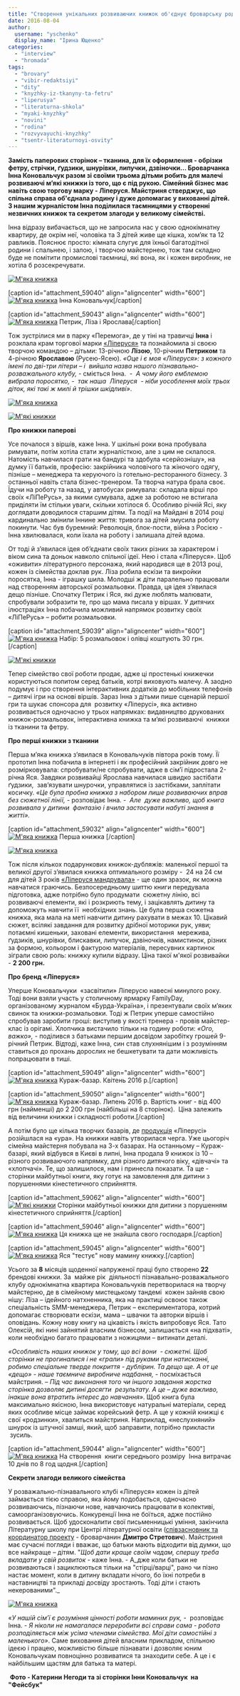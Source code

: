 ```yaml
---
title: "Створення унікальних розвиваючих книжок об'єднує броварську родину"
date: 2016-08-04
author: 
  username: "yschenko"
  display_name: "Ірина Ющенко"
categories: 
  - "interview"
  - "hromada"
tags: 
  - "brovary"
  - "vibir-redaktsiyi"
  - "dity"
  - "knyzhky-iz-tkanyny-ta-fetru"
  - "liperusya"
  - "literaturna-shkola"
  - "myaki-knyzhky"
  - "novini"
  - "rodina"
  - "rozvyvayuchi-knyzhky"
  - "tsentr-literaturnoyi-osvity"
---
```


**Замість паперових сторінок – тканина, для їх оформлення - обрізки фетру, стрічки, ґудзики, шнурівки, липучки, дзвіночки... Броварчанка Інна Коновальчук разом зі своїми трьома дітьми робить для малечі розвиваючі м’які книжки із того, що є під рукою. Сімейний бізнес має навіть свою торгову марку - Ліперуся. Майстриня стверджує, що спільна справа об'єднала родину і дуже допомагає у вихованні дітей. З нашим журналістом Інна поділилася таємницями у створенні незвичних книжок та секретом злагоди у великому сімействі.**

Інна відразу вибачається, що не запросила нас у свою однокімнатну квартиру, де окрім неї, чоловіка та 3 дітей живе ще кішка, хом’як та 12 равликів. Пояснює просто: кімната слугує для їхньої багатодітної родини і спальнею, і залою, і творчою майстернею, тож там складно буде не помітити промислові таємниці, які вона, як і кожен виробник, не хотіла б розсекречувати.

[![М'яка книжка](https://mpz.brovary.org/wp-content/uploads/2016/08/1.jpg)](https://mpz.brovary.org/wp-content/uploads/2016/08/1.jpg)

\[caption id="attachment\_59040" align="aligncenter" width="600"\][![М'яка книжка](https://mpz.brovary.org/wp-content/uploads/2016/08/10.jpg)](https://mpz.brovary.org/wp-content/uploads/2016/08/10.jpg) Інна Коновальчук\[/caption\]

\[caption id="attachment\_59043" align="aligncenter" width="600"\][![М'яка книжка](https://mpz.brovary.org/wp-content/uploads/2016/08/13.jpg)](https://mpz.brovary.org/wp-content/uploads/2016/08/13.jpg) Петрик, Ліза і Ярослава\[/caption\]

Тож зустрілися ми в парку «Перемога», де у тіні на травичці **Інна** і розклала крам торгової марки [«Ліперуся»](https://www.facebook.com/Liperusya/photos/a.507300336120079.1073741828.100206196829497/572168882966557/?type=3) та познайомила зі своєю творчою командою – дітьми: 13-річною **Лізою**, 10-річним **Петриком** та 4-річною **Ярославою** (Русею-Ясею). _«Оце і є моя «Ліперуся»: з кожного імені по дві-три літери – і  вийшла назва нашого пізнавально-розважального клубу,_ - сміється Інна.  -  _А чому його емблемою вибрала поросятко, -  так наша_  _Ліперуся  - ніби уособлення моїх трьох діток, які такі ж милі й трішки шкідливі»_.

[![М'яка книжка](https://mpz.brovary.org/wp-content/uploads/2016/08/7.jpg)](https://mpz.brovary.org/wp-content/uploads/2016/08/7.jpg)

[![М'які книжки](https://mpz.brovary.org/wp-content/uploads/2016/08/19.jpg)](https://mpz.brovary.org/wp-content/uploads/2016/08/19.jpg)

**Про книжки паперові**

Усе почалося з віршів, каже Інна. У шкільні роки вона пробувала римувати, потім хотіла стати журналісткою, але з цим не склалося. Натомість навчилася грати на бандурі та здобула «серйознішу», на думку її батьків, професію: закрійника чоловічого та жіночого одягу, пізніше – менеджера та керуючого із готельно-ресторанного бізнесу. З останньої навіть стала бізнес-тренером. Та творча натура брала своє. Їдучи на роботу та назад, у автобусах римувала: складала вірші про своїх «ЛіПеРусь», за якими сумувала, адже за роботою не встигала приділяти їм стільки уваги, скільки хотілося б. Особливо річній Ясі, яку доглядати доводилося старшим дітям. Та події на Майдані в 2014 році кардинально змінили Іннине життя: тривога за дітей змусила роботу покинути. Час був буремний: Революція, блок-пости, війна з Росією - Інна хвилювалася, коли їхала на роботу і залишала дітей вдома.

От тоді й з’явилася ідея об’єднати своїх таких різних за характером і віком сина та доньок навколо спільної ідеї. Нею і стала «Ліперуся». Щоб «оживити» літературного персонажа, який народився ще в 2013 році, кожен із сімейства доклав рук. Ліза робила ескізи та викройки поросятка, Інна - іграшку шила. Молодші ж діти паралельно працювали над створенням авторської розмальовки. Правда, ця ідея з’явилася дещо пізніше. Спочатку Петрик і Яся, які дуже люблять малювати, спробували зобразити те, про що мама писала у віршах. У дитячих ілюстраціях Інна побачила можливий напрямок розвитку своїх «ЛіПеРусь» – робити розмальовки.

\[caption id="attachment\_59039" align="aligncenter" width="600"\][![М'яка книжка](https://mpz.brovary.org/wp-content/uploads/2016/08/9.jpg)](https://mpz.brovary.org/wp-content/uploads/2016/08/9.jpg) Набір: 5 розмальовок і олівці коштують 30 грн.\[/caption\]

[![М'які книжки](https://mpz.brovary.org/wp-content/uploads/2016/08/21.jpg)](https://mpz.brovary.org/wp-content/uploads/2016/08/21.jpg)

Тепер сімейство свої роботи продає, адже ці простенькі книжечки користуються попитом серед батьків, котрі виховують малечу. А заодно подумує і про створення інтерактивних додатків до мобільних телефонів – дитячі ігри на основі віршів. Зараз Інна з дітьми пише сценарій першої гри та шукає спонсора для  розвитку «Ліперусі», яка активно розвивається одночасно у трьох напрямках: видавництво друкованих книжок-розмальовок, інтерактивна книжка та м’які розвиваючі  книжки із тканини та фетру.

**Про перші книжки з тканини**

Перша м’яка книжка з’явилася в Коновальчуків півтора років тому. Її прототип Інна побачила в інтернеті і як професійний закрійник довго не розмірковувала: спробувати/не спробувати, адже в сім’ї підростала 2-річна Яся. Завдяки розвивайці Ярослава навчилася швидко застібати ґудзики,  зав’язувати шнурочки, управлятися із застібками, заплітати косичку. _«Це була пробна книжка з набором лише розвиваючих вправ без сюжетної лінії, -_ розповідає Інна. -  _Але  дуже важливо, щоб книга розвивала у дитини  фантазію і вчила застосувати набуті знання в житті»._

\[caption id="attachment\_59032" align="aligncenter" width="600"\][![М'яка книжка](https://mpz.brovary.org/wp-content/uploads/2016/08/2.jpg)](https://mpz.brovary.org/wp-content/uploads/2016/08/2.jpg) Перша книжка \[/caption\]

[![М'яка книжка](https://mpz.brovary.org/wp-content/uploads/2016/08/11.jpg)](https://mpz.brovary.org/wp-content/uploads/2016/08/11.jpg)

Тож після кількох подарункових книжок-дубляжів: маленької першої та великої другої з’явилася книжка оптимального розміру -  24 на 24 см для дітей 3 років [«Ліперуся мандрувала»](http://www.youtube.com/watch?v=qgULXdZGJX4&feature=youtu.be) - ще один зразок, як можна навчатися граючись. Безпосередньому шиттю книги передувала підготовка, адже потрібно було продумати  сюжетну лінію, всі розвиваючі елементи, які і розкриють тему, і зацікавлять дитину та допоможуть навчити її  необхідних знань. Це була перша сюжетна книжка, яка мала на меті навчити дитину рахувати в межах 10. Цікавий сюжет, всілякі завдання для розвитку дрібної моторики рук, уяви; потаємні кишеньки, заховані елементи, використання  мережива, ґудзиків, шнурівки, блискавки, липучок, дзвіночків, намистинок, різних за формою, кольором і фактурою матеріалів, пересувних картинок зіграли свою роль: книжку купили відразу. Ціна такої м'якої розвивайки - **2 200 грн.**

**Про бренд «Ліперуся»**

Уперше Коновальчуки  «засвітили» Ліперусю навесні минулого року. Тоді вони взяли участь у столичному ярмарку FamilyDay, організованому журналом «Бурда-Україна», і презентували своїх м’яких свинок та книжки-розмальовки. Тоді ж Петрик уперше самостійно спробував заробити гроші: виступив у якості тренера - провів майстер-клас із орігамі. Хлопчика вистачило тільки на годину роботи: _«Ого, важко»,_ - поділився з батьками першим досвідом заробітку грошей 9-річний Петрик. Відтоді, каже Інна, син став слухнянішим і з розумінням ставиться до прохань дорослих не бешкетувати та дати можливість попрацювати в тиші.

\[caption id="attachment\_59049" align="aligncenter" width="600"\][![М'яка книжка](https://mpz.brovary.org/wp-content/uploads/2016/08/Kurazh-bazar-kviten.jpg)](https://mpz.brovary.org/wp-content/uploads/2016/08/Kurazh-bazar-kviten.jpg) Кураж-базар. Квітень 2016 р.\[/caption\]

\[caption id="attachment\_59050" align="aligncenter" width="600"\][![М'яка книжка](https://mpz.brovary.org/wp-content/uploads/2016/08/Na-kurazh-bazari.jpg)](https://mpz.brovary.org/wp-content/uploads/2016/08/Na-kurazh-bazari.jpg) Кураж-базар. Липень 2016 р. Вартість книг - від 400 грн (найменші) до 2 200 грн (найбільші на 8 сторінок).  Ціна залежить від величини книжки і складності роботи.\[/caption\]

А потім було ще кілька творчих базарів, де [продукція](http://www.youtube.com/watch?v=1e8oNzr_4N0&feature=youtu.be) «Ліперусі» розійшлася на «ура». На книжки навіть утворилася черга. Уже цьогоріч сімейна майстерня побувала на 3-х базарах. На останньому – Кураж-базарі, який відбувся в Києві в липні, Інна продала 9 книжок із 10 – різного розвиваючого напрямку, для різного дитячого віку, «дівчачі» та «хлопчачі». Те, що залишилося, нам і принесла показати. Та ще - сторінки майбутньої книги, яку готує на замовлення для дитини з порушеннями кінестетичного сприйняття.

\[caption id="attachment\_59062" align="aligncenter" width="600"\][![М'які книжки](https://mpz.brovary.org/wp-content/uploads/2016/08/20.jpg)](https://mpz.brovary.org/wp-content/uploads/2016/08/20.jpg) Сторінки майбутньої книжки для дитини з порушенням кінестетичного сприйняття.\[/caption\]

\[caption id="attachment\_59046" align="aligncenter" width="600"\][![М'яка книжка](https://mpz.brovary.org/wp-content/uploads/2016/08/16.jpg)](https://mpz.brovary.org/wp-content/uploads/2016/08/16.jpg) Ця книжка ще не знайшла свого господаря.\[/caption\]

\[caption id="attachment\_59045" align="aligncenter" width="600"\][![М'яка книжка](https://mpz.brovary.org/wp-content/uploads/2016/08/15.jpg)](https://mpz.brovary.org/wp-content/uploads/2016/08/15.jpg) Яся "тестує" нову мамину книжку.\[/caption\]

Усього за **8** місяців щоденної напруженої праці було створено **22** брендові книжки. За  майже рік  діяльності пізнавально-розважального клубу однокімнатна квартира Коновальчуків перетворилася на творчу майстерню, де в сімейному мистецькому тандемі  кожен зайняв свою нішу: Ліза – ідейного натхненника, яка на практиці освоює також спеціальність SMM-менеджера, Петрик – експериментатора, котрий допомагає створювати ескізи, мама – швачки та авторки віршів і оповідань. Кожну нову книгу на цікавість і якість випробовує Яся. Тато Олексій, які нині зайнятий власним бізнесом, залишається «на підхваті», коли необхідно багато працювати з ножицями – витинати деталі.

_«Особливість наших книжок у тому, що всі вони  - сюжетні. Щоб сторінки не прогиналися і не «грали» під руками при натисканні, робимо спеціальне тверде покриття - дублірин. Та дещо ще. А от це «дещо» - наше таємниче виробниче надбання, -_ посміхається майстриня. – _Під час виконання того чи іншого завдання жорстка сторінка дозволяє дитині досягти  результату. А це – дуже важливо, інакше вона втратить інтерес до навчання»_. Щоб книга була максимально якісною, Інна використовує натуральні матеріали, серед яких особливе місце займає корейський фетр. А ще у кожній книжці є свої «родзинки», хвалиться майстриня. Наприклад, «неслухняний» шнурок із штучної замші, який, щоб заправити, потрібно прикласти  зусиль.

\[caption id="attachment\_59044" align="aligncenter" width="600"\][![М'яка книжка](https://mpz.brovary.org/wp-content/uploads/2016/08/14.jpg)](https://mpz.brovary.org/wp-content/uploads/2016/08/14.jpg) На створення  книги середнього розміру  Інна витрачає 10 днів по 8 год щодня.\[/caption\]

**Секрети злагоди великого сімейства**

У розважально-пізнавального клубі «Ліперуся» кожен із дітей займається тією справою, яка йому подобається, одночасно розвиваючись, пізнаючи нове, навчаючись працювати в колективі, самоорганізовуючись. Конкуренції Інна не боїться, адже постійно розвивається. Щоб удосконалити свої письменницькі уміння, закінчила Літературну школу при Центрі літературної освіти ([співзасновник та координатор проекту](https://mpz.brovary.org/dmitro-stretovich-brovari-stali-dlya-mene-takoyu-sobi-alma-mater-tut-ya-sformuvavsya-yak-lyudina/) - броварчанин **Дмитро Стретович**). Майстриня має сучасні погляди і вважає, що батьки мають відходити від думки, що все найкраще – дітям. "_Щоб дати краще своїм чадам, спершу треба вкладати у свій розвиток_ - каже Інна. - А_дже коли батьки не розвиваються і зациклюються тільки на "стірці/варці", рано чи пізно настає момент, коли в дитину вкладати нічого, бо їхні потреби в наставництві та прикладі досвіду зростають. Тоді діти і стають некерованими"._

[![М'яка книжка](https://mpz.brovary.org/wp-content/uploads/2016/08/17.jpg)](https://mpz.brovary.org/wp-content/uploads/2016/08/17.jpg)

«_У нашій сім’ї є розуміння цінності роботи маминих рук,_ -  розповідає Інна. _\- Я ніколи не намагалася переробити всі справи сама - робота розподіляється між усіма членами сімейства. Мої діти самостійні з маленького»_. Саме виховання дітей власним прикладом, спільною ідеєю і працею, можливістю більше пізнавати і дозволяє юним Коновальчукам повноцінно розвиватися та знаходити себе. А це і є найбільшим щастям для батька та матері.

 **Фото - Катерини Негоди та зі сторінки Інни Коновальчук  на "Фейсбук"**
